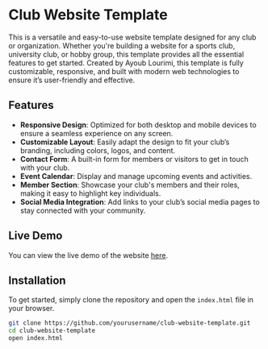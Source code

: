 # Club Website Template

This is a versatile and easy-to-use website template designed for any club or organization. Whether you're building a website for a sports club, university club, or hobby group, this template provides all the essential features to get started. Created by Ayoub Lourimi, this template is fully customizable, responsive, and built with modern web technologies to ensure it’s user-friendly and effective.

## Features
- **Responsive Design**: Optimized for both desktop and mobile devices to ensure a seamless experience on any screen.
- **Customizable Layout**: Easily adapt the design to fit your club’s branding, including colors, logos, and content.
- **Contact Form**: A built-in form for members or visitors to get in touch with your club.
- **Event Calendar**: Display and manage upcoming events and activities.
- **Member Section**: Showcase your club's members and their roles, making it easy to highlight key individuals.
- **Social Media Integration**: Add links to your club’s social media pages to stay connected with your community.

## Live Demo
You can view the live demo of the website [here]([your-website-link](https://lourimi-ayoub.github.io/club-website/)).

## Installation
To get started, simply clone the repository and open the `index.html` file in your browser.

```bash
git clone https://github.com/yourusername/club-website-template.git
cd club-website-template
open index.html
